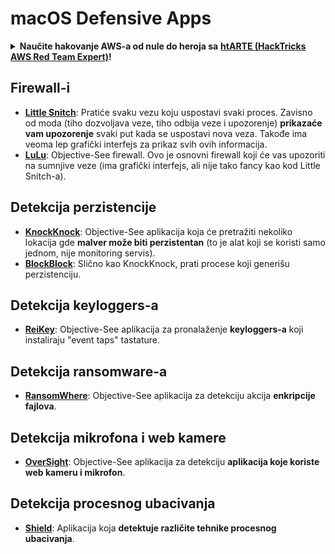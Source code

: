 # macOS Defensive Apps

<details>

<summary><strong>Naučite hakovanje AWS-a od nule do heroja sa</strong> <a href="https://training.hacktricks.xyz/courses/arte"><strong>htARTE (HackTricks AWS Red Team Expert)</strong></a><strong>!</strong></summary>

Drugi načini podrške HackTricks-u:

* Ako želite da vidite **vašu kompaniju reklamiranu na HackTricks-u** ili **preuzmete HackTricks u PDF formatu** proverite [**SUBSCRIPTION PLANS**](https://github.com/sponsors/carlospolop)!
* Nabavite [**zvanični PEASS & HackTricks swag**](https://peass.creator-spring.com)
* Otkrijte [**The PEASS Family**](https://opensea.io/collection/the-peass-family), našu kolekciju ekskluzivnih [**NFT-ova**](https://opensea.io/collection/the-peass-family)
* **Pridružite se** 💬 [**Discord grupi**](https://discord.gg/hRep4RUj7f) ili [**telegram grupi**](https://t.me/peass) ili nas **pratite** na **Twitter-u** 🐦 [**@carlospolopm**](https://twitter.com/hacktricks\_live)**.**
* **Podelite svoje hakovanje trikove slanjem PR-ova na** [**HackTricks**](https://github.com/carlospolop/hacktricks) i [**HackTricks Cloud**](https://github.com/carlospolop/hacktricks-cloud) github repozitorijume.

</details>

## Firewall-i

* [**Little Snitch**](https://www.obdev.at/products/littlesnitch/index.html): Pratiće svaku vezu koju uspostavi svaki proces. Zavisno od moda (tiho dozvoljava veze, tiho odbija veze i upozorenje) **prikazaće vam upozorenje** svaki put kada se uspostavi nova veza. Takođe ima veoma lep grafički interfejs za prikaz svih ovih informacija.
* [**LuLu**](https://objective-see.org/products/lulu.html): Objective-See firewall. Ovo je osnovni firewall koji će vas upozoriti na sumnjive veze (ima grafički interfejs, ali nije tako fancy kao kod Little Snitch-a).

## Detekcija perzistencije

* [**KnockKnock**](https://objective-see.org/products/knockknock.html): Objective-See aplikacija koja će pretražiti nekoliko lokacija gde **malver može biti perzistentan** (to je alat koji se koristi samo jednom, nije monitoring servis).
* [**BlockBlock**](https://objective-see.org/products/blockblock.html): Slično kao KnockKnock, prati procese koji generišu perzistenciju.

## Detekcija keyloggers-a

* [**ReiKey**](https://objective-see.org/products/reikey.html): Objective-See aplikacija za pronalaženje **keyloggers-a** koji instaliraju "event taps" tastature.

## Detekcija ransomware-a

* [**RansomWhere**](https://objective-see.org/products/ransomwhere.html): Objective-See aplikacija za detekciju akcija **enkripcije fajlova**.

## Detekcija mikrofona i web kamere

* [**OverSight**](https://objective-see.org/products/oversight.html): Objective-See aplikacija za detekciju **aplikacija koje koriste web kameru i mikrofon**.

## Detekcija procesnog ubacivanja

* [**Shield**](https://theevilbit.github.io/shield/): Aplikacija koja **detektuje različite tehnike procesnog ubacivanja**.
